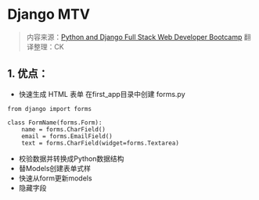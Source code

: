 # Django MTV

> 内容来源：[Python and Django Full Stack Web Developer Bootcamp](https://www.udemy.com/python-and-django-full-stack-web-developer-bootcamp/learn/v4/overview)
> 翻译整理：CK

## 1. 优点：

+ 快速生成 HTML 表单
在first_app目录中创建 forms.py

```
from django import forms

class FormName(forms.Form):
    name = forms.CharField()
    email = forms.EmailField()
    text = forms.CharField(widget=forms.Textarea)

```


+ 校验数据并转换成Python数据结构
+ 替Models创建表单式样
+ 快速从form更新models
+ 隐藏字段
